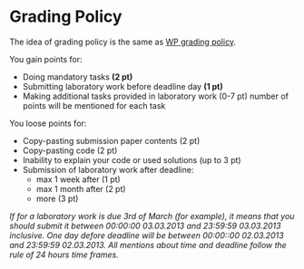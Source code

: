# Grading Policy

The idea of grading policy is the same as [WP grading policy](https://github.com/TUM-FAF/WP/wiki/Grading-Policy).

You gain points for:

- Doing mandatory tasks **(2 pt)**
- Submitting laboratory work before deadline day **(1 pt)**
- Making additional tasks provided in laboratory work (0-7 pt) number of points will be mentioned for each task

You loose points for:
- Copy-pasting submission paper contents (2 pt)
- Copy-pasting code (2 pt)
- Inability to explain your code or used solutions (up to 3 pt)
- Submission of laboratory work after deadline:
  - max 1 week after (1 pt)
  - max 1 month after (2 pt)
  - more (3 pt)

_If for a laboratory work is due 3rd of March (for example), it means that you should submit it between 00:00:00 03.03.2013 and 23:59:59 03.03.2013 inclusive. One day defore deadline will be between 00:00::00 02.03.2013 and 23:59:59 02.03.2013. All mentions about time and deadline follow the rule of 24 hours time frames._
